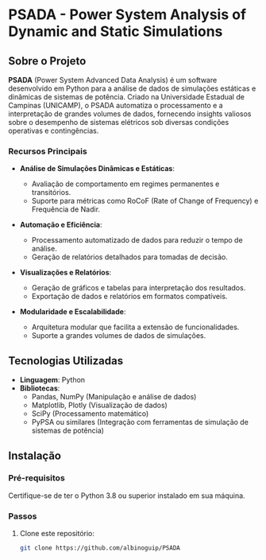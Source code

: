 # PSADA - Power System Analysis of Dynamic and Static Simulations

## Sobre o Projeto

**PSADA** (Power System Advanced Data Analysis) é um software desenvolvido em Python para a análise de dados de simulações estáticas e dinâmicas de sistemas de potência. Criado na Universidade Estadual de Campinas (UNICAMP), o PSADA automatiza o processamento e a interpretação de grandes volumes de dados, fornecendo insights valiosos sobre o desempenho de sistemas elétricos sob diversas condições operativas e contingências.

### Recursos Principais
- **Análise de Simulações Dinâmicas e Estáticas**:
  - Avaliação de comportamento em regimes permanentes e transitórios.
  - Suporte para métricas como RoCoF (Rate of Change of Frequency) e Frequência de Nadir.
  
- **Automação e Eficiência**:
  - Processamento automatizado de dados para reduzir o tempo de análise.
  - Geração de relatórios detalhados para tomadas de decisão.

- **Visualizações e Relatórios**:
  - Geração de gráficos e tabelas para interpretação dos resultados.
  - Exportação de dados e relatórios em formatos compatíveis.

- **Modularidade e Escalabilidade**:
  - Arquitetura modular que facilita a extensão de funcionalidades.
  - Suporte a grandes volumes de dados de simulações.

## Tecnologias Utilizadas
- **Linguagem**: Python
- **Bibliotecas**: 
  - Pandas, NumPy (Manipulação e análise de dados)
  - Matplotlib, Plotly (Visualização de dados)
  - SciPy (Processamento matemático)
  - PyPSA ou similares (Integração com ferramentas de simulação de sistemas de potência)

## Instalação

### Pré-requisitos
Certifique-se de ter o Python 3.8 ou superior instalado em sua máquina.

### Passos
1. Clone este repositório:
   ```bash
   git clone https://github.com/albinoguip/PSADA
